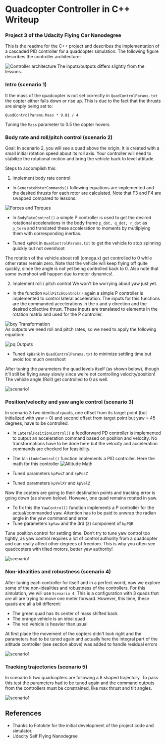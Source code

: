 # Quadcopter Controller in C++ Writeup #
### Project 3 of the Udacity Flying Car Nanodegree ###

This is the readme for the C++ project and describes the implementation of a cascaded PID controller for a quadcopter simulation. The following figure describes the controller architecture:

![Controller architecture](./images/controller_architecture_new.png)
The inputs/outputs differs slightly from the lessons.

### Intro (scenario 1) ###

It the mass of the quadcopter is not set correctly in `QuadControlParams.txt` the copter either falls down or rise up. This is due to the fact that the thrusts are simply being set to:

```
QuadControlParams.Mass * 9.81 / 4
```

Tuning the `Mass` parameter to 0.5 the copter hovers.

### Body rate and roll/pitch control (scenario 2) ###

Goal: In scenario 2, you will see a quad above the origin.  It is created with a small initial rotation speed about its roll axis.  Your controller will need to stabilize the rotational motion and bring the vehicle back to level attitude.

Steps to accomplish this:

1. Implement body rate control

 - In `GenerateMotorCommands()` following equations are implemented and the desired thrusts for each rotor are calculated. Note that F3 and F4 are swapped compared to lessons.

 ![Forces and Torques](./images/forces_torques.png)

 - In `BodyRateControl()` a simple P controller is used to get the desired rotational accelerations in the body frame `p_dot, q_dot, r_dot` as `p_term` and translated these acceleration to moments by mutliplying them with corresponding inertias.
 
 - Tuned `kpPQR` in `QuadControlParams.txt` to get the vehicle to stop spinning quickly but not overshoot

The rotation of the vehicle about roll (omega.x) get controlled to 0 while other rates remain zero.  Note that the vehicle will keep flying off quite quickly, since the angle is not yet being controlled back to 0.  Also note that some overshoot will happen due to motor dynamics!.

2. Implement roll / pitch control
We won't be worrying about yaw just yet.

 - In the function `RollPitchControl()` again a simple P controller is implemented to control lateral acceleration. The inputs for this functions are the commanded accelerations in the x and y direction and the desired collective thrust. These inputs are translated to elements in the rotation matrix and used for the P controller. 
 
 ![bxy Transformation](./images/b_xy_transform.png)  
 As outputs we need roll and pitch rates, so we need to apply the following equation:
 
 ![pq Outputs](./images/p_q_transform.png)

 - Tuned `kpBank` in `QuadControlParams.txt` to minimize settling time but avoid too much overshoot

After tuning the parameters the quad levels itself (as shown below), though it’ll still be flying away slowly since we’re not controlling velocity/position! The vehicle angle (Roll) get controlled to 0 as well.

 ![scenario1](./images/scenario2.gif)

### Position/velocity and yaw angle control (scenario 3) ###

In scenario 3 two identical quads, one offset from its target point (but initialized with yaw = 0) and second offset from target point but yaw = 45 degrees, have to be controlled. 

 - In `LateralPositionControl()` a feedforward PD controller is implemented to output an acceleration command based on position and velocity. No transformations have to be done here but the velocity and acceleration commands are checked for feasibility.
 - The `AltitudeControl()` function implements a PID controller. Here the math for this controller 
 ![Altitude Math](./images/altitude_control.png)
 
 - Tuned parameters `kpPosZ` and `kpPosZ`
 - Tuned parameters `kpVelXY` and `kpVelZ`

Now the copters are going to their destination points and tracking error is going down (as shown below). However, one quad remains rotated in yaw.

 - To fix this the `YawControl()` function implements a P controller for the actual/commanded yaw. Attention has to be paid to unwrap the radian angle in the yaw command and error. 
 - Tune parameters `kpYaw` and the 3rd (z) component of `kpPQR`

Tune position control for settling time. Don’t try to tune yaw control too tightly, as yaw control requires a lot of control authority from a quadcopter and can really affect other degrees of freedom.  This is why you often see quadcopters with tilted motors, better yaw authority!

 ![scenario1](./images/scenario3.gif)

### Non-idealities and robustness (scenario 4) ###

After tuning each controller for itself and in a perfect world, now we explore some of the non-idealities and robustness of the controllers.  For this simulation, we will use `Scenario 4`.  This is a configuration with 3 quads that are all are trying to move one meter forward.  However, this time, these quads are all a bit different:
 - The green quad has its center of mass shifted back
 - The orange vehicle is an ideal quad
 - The red vehicle is heavier than usual

At first place the movement of the copters didn't look right and the parameters had to be tuned again and actually here the integral part of the altitude controller (see section above) was added to handle residual errors

 ![scenario1](./images/scenario4.gif)

### Tracking trajectories (scenario 5) ###

In scenario 5 two quadcopters are following a 8 shaped trajectory. To pass this test the parameters had to be tuned again and the command outputs from the controllers must be constrained, like max thrust and tilt angles.

 ![scenario1](./images/scenario5.gif)
 
## References ##

- Thanks to Fotokite for the initial development of the project code and simulator.
- Udacity Self Flying Nanodegree